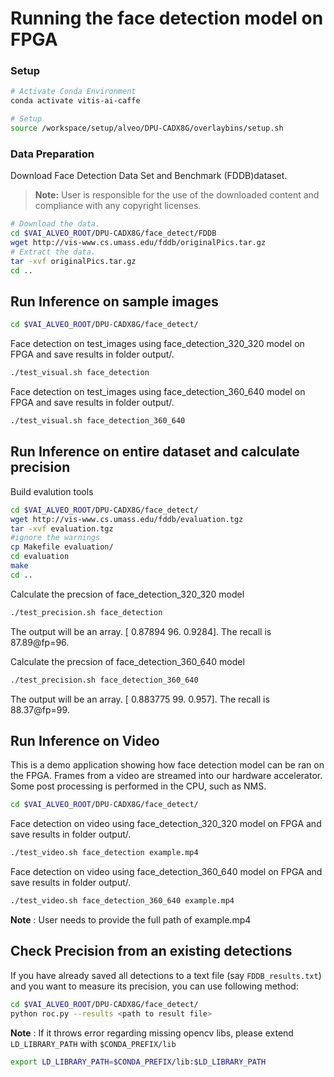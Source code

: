 # Running the face detection model on FPGA 

### Setup
```sh
# Activate Conda Environment
conda activate vitis-ai-caffe 
```
```sh
# Setup
source /workspace/setup/alveo/DPU-CADX8G/overlaybins/setup.sh
```

### Data Preparation

Download Face Detection Data Set and Benchmark (FDDB)dataset. 

> **Note:** User is responsible for the use of the downloaded content and compliance with any copyright licenses.

```sh
# Download the data.
cd $VAI_ALVEO_ROOT/DPU-CADX8G/face_detect/FDDB
wget http://vis-www.cs.umass.edu/fddb/originalPics.tar.gz
# Extract the data.
tar -xvf originalPics.tar.gz
cd ..
```

## Run Inference on sample images
```sh
cd $VAI_ALVEO_ROOT/DPU-CADX8G/face_detect/
```
Face detection on test_images using face_detection_320_320 model on FPGA and save results in folder output/.
```sh
./test_visual.sh face_detection
```
Face detection on test_images using face_detection_360_640 model on FPGA and save results in folder output/.
```sh
./test_visual.sh face_detection_360_640
```

## Run Inference on entire dataset and calculate precision

Build evalution tools
```sh
cd $VAI_ALVEO_ROOT/DPU-CADX8G/face_detect/
wget http://vis-www.cs.umass.edu/fddb/evaluation.tgz
tar -xvf evaluation.tgz 
#ignore the warnings
cp Makefile evaluation/
cd evaluation 
make
cd ..
```

Calculate the precsion of face_detection_320_320 model
```sh
./test_precision.sh face_detection
```
The output will be an array. [ 0.87894  96.  0.9284]. The recall is 87.89@fp=96.

Calculate the precsion of face_detection_360_640 model 
```sh
./test_precision.sh face_detection_360_640
```
The output will be an array. [ 0.883775 99.   0.957]. The recall is 88.37@fp=99.

## Run Inference on Video
This is a demo application showing how face detection model can be ran on the FPGA. Frames from a video are streamed into our hardware accelerator. Some post processing is performed in the CPU, such as NMS.   

```sh
cd $VAI_ALVEO_ROOT/DPU-CADX8G/face_detect/
```
Face detection on video using face_detection_320_320 model on FPGA and save results in folder output/.
```sh
./test_video.sh face_detection example.mp4
```
Face detection on video using face_detection_360_640 model on FPGA and save results in folder output/.
```sh
./test_video.sh face_detection_360_640 example.mp4
```

**Note** : User needs to provide the full path of example.mp4


## Check Precision from an existing detections
If you have already saved all detections to a text file (say `FDDB_results.txt`) and you want to measure its precision, you can use following method:

```sh
cd $VAI_ALVEO_ROOT/DPU-CADX8G/face_detect/
python roc.py --results <path to result file>
```

**Note** : If it throws error regarding missing opencv libs, please extend `LD_LIBRARY_PATH` with `$CONDA_PREFIX/lib`
```sh
export LD_LIBRARY_PATH=$CONDA_PREFIX/lib:$LD_LIBRARY_PATH
```
